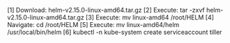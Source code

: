 
[1] Download: helm-v2.15.0-linux-amd64.tar.gz
[2] Execute: tar -zxvf helm-v2.15.0-linux-amd64.tar.gz
[3] Execute: mv linux-amd64 /root/HELM
[4] Navigate: cd /root/HELM
[5] Execute: mv linux-amd64/helm /usr/local/bin/helm
[6] kubectl -n kube-system create serviceaccount tiller
